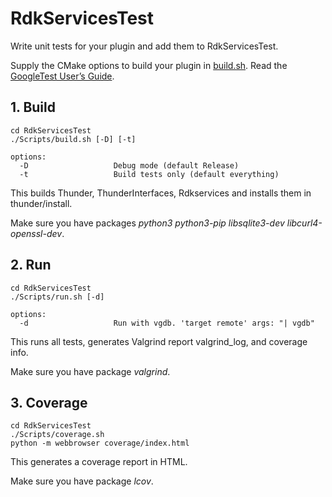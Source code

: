 # RdkServicesTest #

Write unit tests for your plugin and add them to RdkServicesTest.

Supply the CMake options to build your plugin in [build.sh](./Scripts/build.sh).
Read the [GoogleTest User’s Guide](https://google.github.io/googletest/).

## 1. Build ##

```shell script
cd RdkServicesTest
./Scripts/build.sh [-D] [-t]

options:
  -D                   Debug mode (default Release)
  -t                   Build tests only (default everything)
```

This builds Thunder, ThunderInterfaces, Rdkservices and installs them in thunder/install.

Make sure you have packages _python3 python3-pip libsqlite3-dev libcurl4-openssl-dev_.

## 2. Run ##

```shell script
cd RdkServicesTest
./Scripts/run.sh [-d]

options:
  -d                   Run with vgdb. 'target remote' args: "| vgdb"
```

This runs all tests, generates Valgrind report valgrind_log, and coverage info.

Make sure you have package _valgrind_.

## 3. Coverage ##

```shell script
cd RdkServicesTest
./Scripts/coverage.sh
python -m webbrowser coverage/index.html
```

This generates a coverage report in HTML.

Make sure you have package _lcov_.
